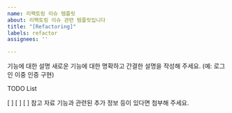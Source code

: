 ```yaml
---
name: 리팩토링 이슈 템플릿
about: 리팩토링 이슈 관련 템플릿입니다
title: "[Refactoring]"
labels: refactor
assignees: ''

---
```


기능에 대한 설명
새로운 기능에 대한 명확하고 간결한 설명을 작성해 주세요.
(예: 로그인 이중 인증 구현)

TODO List

[ ]
[ ]
[ ]
참고 자료
기능과 관련된 추가 정보 등이 있다면 첨부해 주세요.
